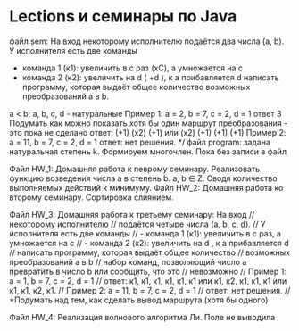 # Lections и семинары по Java 
файл sem: 
На вход некоторому исполнителю подаётся два числа (a, b).
 У исполнителя есть две команды
- команда 1 (к1): увеличить в с раз (xC), а умножается на c
- команда 2 (к2): увеличить на d ( +d ), к a прибавляется d
написать программу, которая выдаёт общее количество возможных преобразований a в b.

 a < b; a, b, c, d - натуральные
Пример 1: а = 2, b = 7, c = 2, d = 1 ответ 3
Подумать как можно показать хотя бы один маршрут преобразования - это пока не сделано
ответ: (+1) (x2) (+1) или (х2) (+1) (+1) (+1)
Пример 2: а = 11, b = 7, c = 2, d = 1
ответ: нет решения. */
файл program:
задана натуральная степень k. Формируем многочлен. Пока без записи в файл

Файл HW_1:
Домашняя работа к певрому семинару. Реализовать функцию возведения числа а в степень b. a, b ∈ Z. Сводя количество выполняемых действий к минимуму. 
Файл HW_2:
Домашняя работа ко второму семинару. Сортировка слиянием.

Файл HW_3: 
Домашняя работа к третьему семинару:
 На вход
// некоторому исполнителю
// подаётся четыре числа (a, b, c, d).
// У исполнителя есть две команды
// - команда 1 (к1): увеличить в с раз, а умножается на c
// - команда 2 (к2): увеличить на d , к a прибавляется d
// написать программу, которая выдаёт общее количество
// возможных преобразований a в b
// набор команд, позволяющий число a превратить в число b или сообщить, что это
// невозможно
// Пример 1: а = 1, b = 7, c = 2, d = 1
// ответ: к1, к1, к1, к1, к1, к1 или к1, к2, к1, к1, к1 или к1, к1, к2, к1.
// Пример 2: а = 11, b = 7, c = 2, d = 1
// ответ: нет решения.
// *Подумать над тем, как сделать вывод маршрута (хотя бы одного) 

Файл HW_4: Реализация волнового алгоритма Ли. Поле не выводила
